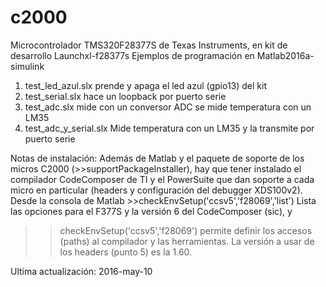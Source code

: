 # c2000
Microcontrolador TMS320F28377S de Texas Instruments, en kit de desarrollo Launchxl-f28377s
Ejemplos de programación en Matlab2016a-simulink
1) test_led_azul.slx  prende y apaga el led azul (gpio13) del kit
2) test_serial.slx hace un loopback por puerto serie
3) test_adc.slx mide con un conversor ADC se mide temperatura con un LM35
4) test_adc_y_serial.slx Mide temperatura con un LM35 y la transmite por puerto serie

Notas de instalación: Además de Matlab y el paquete de soporte de los micros C2000 
(>>supportPackageInstaller), hay que tener instalado el compilador CodeComposer de 
TI y el PowerSuite que dan soporte a cada micro en particular (headers y configuración 
del debugger XDS100v2).
Desde la consola de Matlab >>checkEnvSetup('ccsv5','f28069','list')
Lista las opciones para el F377S y la versión 6 del CodeComposer (sic), y
 >>checkEnvSetup('ccsv5','f28069') 
permite definir los accesos (paths) al compilador y las herramientas.
La versión a usar de los headers (punto 5) es la 1.60.

Ultima actualización: 2016-may-10
